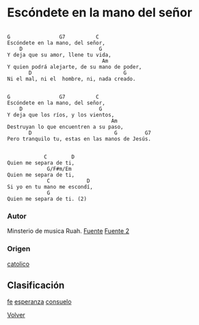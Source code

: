 
# Escóndete en la mano del señor
```

G                G7          C
Escóndete en la mano, del señor,
    D                         G
Y deja que su amor, llene tu vida,
                               Am
Y quien podrá alejarte, de su mano de poder,
       D                              G
Ni el mal, ni el  hombre, ni, nada creado.


G                G7          C
Escóndete en la mano, del señor,
    D                         G
Y deja que los ríos, y los vientos,
                                  Am
Destruyan lo que encuentren a su paso,
       D                           G         G7
Pero tranquilo tu, estas en las manos de Jesús.


            C        D
Quien me separa de ti,
             G/F#m/Em
Quien me separa de ti,
             C            D
Si yo en tu mano me escondí,
             G
Quien me separa de ti. (2)

```

### Autor
Minsterio de musica Ruah.
[Fuente](https://acordes.lacuerda.net/musica_religiosa/escondete_en_la_mano_del_senior.shtml)
[Fuente 2](http://testicanzoni.mtv.it/testi-Isaias-Hernandez-Cruz-feat.-Ruajh_32197823/testo-Escondete-en-las-Manos-del-Se%C3%B1or-63823712)

### Origen
[catolico](https://github.com/renovacion-sjb/musica/search?q=catolico&unscoped_q=catolico)

## Clasificación
[fe](https://github.com/renovacion-sjb/musica/search?q=fe&unscoped_q=fe)
[esperanza](https://github.com/renovacion-sjb/musica/search?q=esperanza&unscoped_q=esperanza)
[consuelo](https://github.com/renovacion-sjb/musica/search?q=consuelo&unscoped_q=consuelo)

[Volver](index.md)
